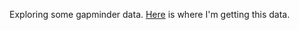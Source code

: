 
Exploring some gapminder data. [Here](https://www.gapminder.org/data/) is where I'm getting this data.
